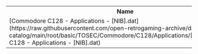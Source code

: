 <table>
<tr><th>Name</th><th>Size</th></tr>
<tr><td>[Commodore C128 - Applications - [NIB].dat](https://raw.githubusercontent.com/open-retrogaming-archive/dat-catalog/main/root/basic/TOSEC/Commodore/C128/Applications/[NIB]/Commodore C128 - Applications - [NIB].dat)</td><td>16069</td></tr>
</table>
